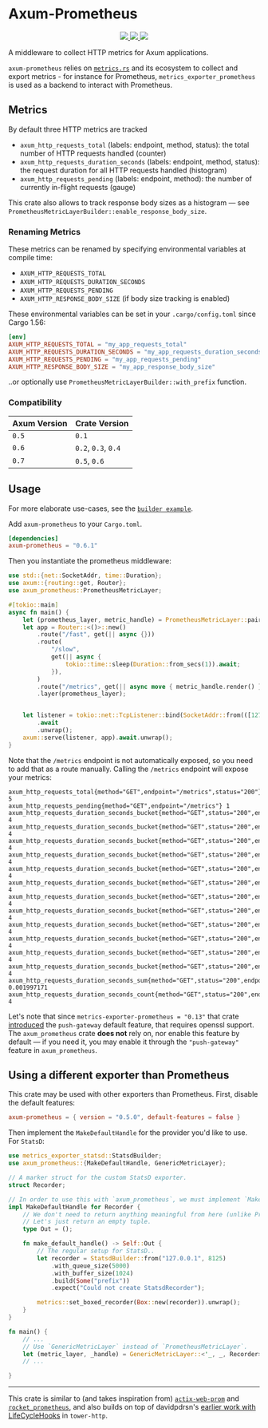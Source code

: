 # Axum-Prometheus

<div align="center">
<a href="https://github.com/ptrskay3/axum-prometheus/actions/workflows/base.yml">
<img src="https://github.com/ptrskay3/axum-prometheus/actions/workflows/base.yml/badge.svg" />
</a>
<a href="https://crates.io/crates/axum-prometheus">
<img src="https://img.shields.io/crates/v/axum-prometheus.svg" />
</a>
<a href="https://docs.rs/axum-prometheus">
<img src="https://docs.rs/axum-prometheus/badge.svg" />
</a>
</div>

A middleware to collect HTTP metrics for Axum applications.

`axum-prometheus` relies on [`metrics.rs`](https://metrics.rs/) and its ecosystem to collect and export metrics - for instance for Prometheus, `metrics_exporter_prometheus` is used as a backend to interact with Prometheus.

## Metrics

By default three HTTP metrics are tracked

- `axum_http_requests_total` (labels: endpoint, method, status): the total number of HTTP requests handled (counter)
- `axum_http_requests_duration_seconds` (labels: endpoint, method, status): the request duration for all HTTP requests handled (histogram)
- `axum_http_requests_pending` (labels: endpoint, method): the number of currently in-flight requests (gauge)

This crate also allows to track response body sizes as a histogram — see `PrometheusMetricLayerBuilder::enable_response_body_size`.

### Renaming Metrics

These metrics can be renamed by specifying environmental variables at compile time:

- `AXUM_HTTP_REQUESTS_TOTAL`
- `AXUM_HTTP_REQUESTS_DURATION_SECONDS`
- `AXUM_HTTP_REQUESTS_PENDING`
- `AXUM_HTTP_RESPONSE_BODY_SIZE` (if body size tracking is enabled)

These environmental variables can be set in your `.cargo/config.toml` since Cargo 1.56:

```toml
[env]
AXUM_HTTP_REQUESTS_TOTAL = "my_app_requests_total"
AXUM_HTTP_REQUESTS_DURATION_SECONDS = "my_app_requests_duration_seconds"
AXUM_HTTP_REQUESTS_PENDING = "my_app_requests_pending"
AXUM_HTTP_RESPONSE_BODY_SIZE = "my_app_response_body_size"
```

..or optionally use `PrometheusMetricLayerBuilder::with_prefix` function.

### Compatibility

| Axum Version | Crate Version |
| ------------ | ------------- |
| `0.5`        | `0.1`         |
| `0.6`        | `0.2`, `0.3`, `0.4`  |
| `0.7`        | `0.5`, `0.6`         |

## Usage

For more elaborate use-cases, see the [`builder example`](examples/builder-example/).

Add `axum-prometheus` to your `Cargo.toml`.

```toml
[dependencies]
axum-prometheus = "0.6.1"
```

Then you instantiate the prometheus middleware:

```rust
use std::{net::SocketAddr, time::Duration};
use axum::{routing::get, Router};
use axum_prometheus::PrometheusMetricLayer;

#[tokio::main]
async fn main() {
    let (prometheus_layer, metric_handle) = PrometheusMetricLayer::pair();
    let app = Router::<()>::new()
        .route("/fast", get(|| async {}))
        .route(
            "/slow",
            get(|| async {
                tokio::time::sleep(Duration::from_secs(1)).await;
            }),
        )
        .route("/metrics", get(|| async move { metric_handle.render() }))
        .layer(prometheus_layer);


    let listener = tokio::net::TcpListener::bind(SocketAddr::from(([127, 0, 0, 1], 3000)))
        .await
        .unwrap();
    axum::serve(listener, app).await.unwrap();
}
```

Note that the `/metrics` endpoint is not automatically exposed, so you need to add that as a route manually.
Calling the `/metrics` endpoint will expose your metrics:

```not_rust
axum_http_requests_total{method="GET",endpoint="/metrics",status="200"} 5
axum_http_requests_pending{method="GET",endpoint="/metrics"} 1
axum_http_requests_duration_seconds_bucket{method="GET",status="200",endpoint="/metrics",le="0.005"} 4
axum_http_requests_duration_seconds_bucket{method="GET",status="200",endpoint="/metrics",le="0.01"} 4
axum_http_requests_duration_seconds_bucket{method="GET",status="200",endpoint="/metrics",le="0.025"} 4
axum_http_requests_duration_seconds_bucket{method="GET",status="200",endpoint="/metrics",le="0.05"} 4
axum_http_requests_duration_seconds_bucket{method="GET",status="200",endpoint="/metrics",le="0.1"} 4
axum_http_requests_duration_seconds_bucket{method="GET",status="200",endpoint="/metrics",le="0.25"} 4
axum_http_requests_duration_seconds_bucket{method="GET",status="200",endpoint="/metrics",le="0.5"} 4
axum_http_requests_duration_seconds_bucket{method="GET",status="200",endpoint="/metrics",le="1"} 4
axum_http_requests_duration_seconds_bucket{method="GET",status="200",endpoint="/metrics",le="2.5"} 4
axum_http_requests_duration_seconds_bucket{method="GET",status="200",endpoint="/metrics",le="5"} 4
axum_http_requests_duration_seconds_bucket{method="GET",status="200",endpoint="/metrics",le="10"} 4
axum_http_requests_duration_seconds_bucket{method="GET",status="200",endpoint="/metrics",le="+Inf"} 4
axum_http_requests_duration_seconds_sum{method="GET",status="200",endpoint="/metrics"} 0.001997171
axum_http_requests_duration_seconds_count{method="GET",status="200",endpoint="/metrics"} 4
```

Let's note that since `metrics-exporter-prometheus = "0.13"` that crate [introduced](https://github.com/metrics-rs/metrics/commit/d817f5c6f4909eeafbd9ff9ceadbf29302169bfa) the `push-gateway` default feature, that
requires openssl support. The `axum_prometheus` crate __does not__ rely on, nor enable this feature by default — if you need it, 
you may enable it through the `"push-gateway"` feature in `axum_prometheus`.

## Using a different exporter than Prometheus

This crate may be used with other exporters than Prometheus. First, disable the default features:

```toml
axum-prometheus = { version = "0.5.0", default-features = false }
```

Then implement the `MakeDefaultHandle` for the provider you'd like to use. For `StatsD`:

```rust
use metrics_exporter_statsd::StatsdBuilder;
use axum_prometheus::{MakeDefaultHandle, GenericMetricLayer};

// A marker struct for the custom StatsD exporter.
struct Recorder;

// In order to use this with `axum_prometheus`, we must implement `MakeDefaultHandle`.
impl MakeDefaultHandle for Recorder {
    // We don't need to return anything meaningful from here (unlike PrometheusHandle)
    // Let's just return an empty tuple.
    type Out = ();

    fn make_default_handle() -> Self::Out {
        // The regular setup for StatsD..
        let recorder = StatsdBuilder::from("127.0.0.1", 8125)
            .with_queue_size(5000)
            .with_buffer_size(1024)
            .build(Some("prefix"))
            .expect("Could not create StatsdRecorder");

        metrics::set_boxed_recorder(Box::new(recorder)).unwrap();
    }
}

fn main() {
    // ...
    // Use `GenericMetricLayer` instead of `PrometheusMetricLayer`.
    let (metric_layer, _handle) = GenericMetricLayer::<'_, _, Recorder>::pair();
    // ...

}
```

---

This crate is similar to (and takes inspiration from) [`actix-web-prom`](https://github.com/nlopes/actix-web-prom) and [`rocket_prometheus`](https://github.com/sd2k/rocket_prometheus),
and also builds on top of davidpdrsn's [earlier work with LifeCycleHooks](https://github.com/tower-rs/tower-http/pull/96) in `tower-http`.
